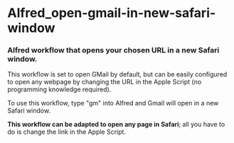 # Alfred_open-gmail-in-new-safari-window
### Alfred workflow that opens your chosen URL in a new Safari window.

This workflow is set to open GMail by default, but can be easily configured to open any webpage by changing the URL in the Apple Script (no programming knowledge required).

To use this workflow, type "gm" into Alfred and Gmail will open in a new Safari window.

**This workflow can be adapted to open any page in Safari**; all you have to do is change the link in the Apple Script.

